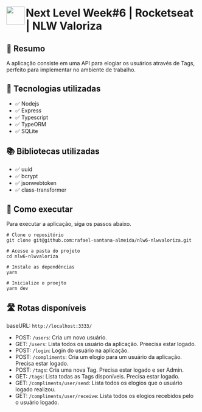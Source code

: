 # <img src="https://nextlevelweek.com/favicon.ico" align="left" height="48" width="48" > Next Level Week#6 | Rocketseat | NLW Valoriza

## :memo: Resumo
A aplicação consiste em uma API para elogiar os usuários através de Tags, perfeito para implementar no ambiente de trabalho.


## :wrench: Tecnologias utilizadas
* :white_check_mark: Nodejs
* :white_check_mark: Express
* :white_check_mark: Typescript
* :white_check_mark: TypeORM
* :white_check_mark: SQLite


## :books: Bibliotecas utilizadas
* :white_check_mark: uuid
* :white_check_mark: bcrypt
* :white_check_mark: jsonwebtoken
* :white_check_mark: class-transformer

## :rocket: Como executar
Para executar a aplicação, siga os passos abaixo.
```
# Clone o repositório
git clone git@github.com:rafael-santana-almeida/nlw6-nlwvaloriza.git

# Acesse a pasta do projeto
cd nlw6-nlwvaloriza

# Instale as dependências
yarn

# Inicialize o proejto
yarn dev
```

## 🛣️ Rotas disponíveis
baseURL: ```http://localhost:3333/```

* POST: ```/users```: Cria um novo usuário.
* GET: ```/users```: Lista todos os usuário da aplicação. Preecisa estar logado.
* POST: ```/login```: Login do usuário na aplicação. 
* POST: ```/compliments```: Cria um elogio para um usuário da aplicação. Precisa estar logado.
* POST: ```/tags```: Cria uma nova Tag. Precisa estar logado e ser Admin. 
* GET: ```/tags```: Lista todas as Tags disponíveis. Precisa estar logado.
* GET: ```/compliments/user/send```: Lista todos os elogios que o usuário logado realizou.
* GET: ```/compliments/user/receive```: Lista todos os elogios recebidos pelo o usuário logado.
